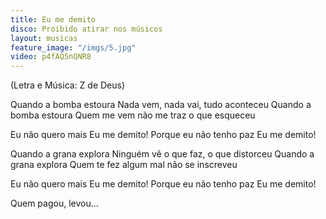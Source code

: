 ```yaml
---
title: Eu me demito
disco: Proibido atirar nos músicos
layout: musicas
feature_image: "/imgs/5.jpg"
video: p4fAQ5nQNR8
---
```

(Letra e Música: Z de Deus)

Quando a bomba estoura
Nada vem, nada vai, tudo aconteceu
Quando a bomba estoura
Quem me vem não me traz o que esqueceu

Eu não quero mais
Eu me demito!
Porque eu não tenho paz
Eu me demito!

Quando a grana explora
Ninguém vê o que faz, o que distorceu
Quando a grana explora
Quem te fez algum mal não se inscreveu

Eu não quero mais
Eu me demito!
Porque eu não tenho paz
Eu me demito!

Quem pagou, levou...
